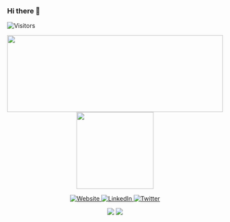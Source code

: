 ### Hi there 👋

<img alt="Visitors" src="https://visitor-badge.laobi.icu/badge?page_id=pabllopf">

<!-- STATS -->
<p align="center">
  <a href="https://github.com/pabllopf">
    <img width="100%" height="180em" src="https://github-readme-stats.vercel.app/api?username=pabllopf&show_icons=true" />
    <img height="180em" src="https://github-readme-stats.vercel.app/api/top-langs/?username=pabllopf&layout=compact" />
  </a>
</p>


<!-- CONTACT -->
<p align="center">
  <a href="https://www.pabllopf.tk/">
    <img alt="Website" src="https://img.shields.io/badge/Website-pabllopf.tk-blue?style=flat&logo=google-chrome">
  </a>
  <a href="https://www.linkedin.com/in/pablo-perdomo-385a0b18a/">
    <img alt="LinkedIn" src="https://img.shields.io/badge/LinkedIN-pabllopf-blue?style=flat&logo=linkedin">
  </a>
  <a href="https://twitter.com/pabllopf">
    <img alt="Twitter" src="https://img.shields.io/badge/Twitter-pabllopf-blue?style=flat&logo=twitter">
  </a>
</p>

<p align = "center">
  <img src = "https://github-readme-stats.vercel.app/api?username=pabllopf&show_icons=true&theme=radical&line_height=27">
  <img src = "https://github-readme-stats.vercel.app/api/top-langs/?username=pabllopf&hide=css,html&theme=tokyonight">
</p>
